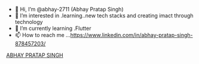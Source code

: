 - 👋 Hi, I’m @abhay-2711 (Abhay Pratap Singh)
- 👀 I’m interested in .learning..new tech stacks and creating imact through technology
- 🌱 I’m currently learning .Flutter
- 📫 How to reach me ...https://www.linkedin.com/in/abhay-pratap-singh-878457203/

<!---
abhay-2711/abhay-2711 is a ✨ special ✨ repository because its `README.md` (this file) appears on your GitHub profile.
You can click the Preview link to take a look at your changes.
--->

<script src="https://platform.linkedin.com/badges/js/profile.js" async defer type="text/javascript"></script>
<div class="badge-base LI-profile-badge" data-locale="en_US" data-size="medium" data-theme="light" data-type="VERTICAL" data-vanity="abhay-pratap-singh-878457203" data-version="v1"><a class="badge-base__link LI-simple-link" href="https://in.linkedin.com/in/abhay-pratap-singh-878457203?trk=profile-badge">ABHAY PRATAP SINGH</a></div>
              
